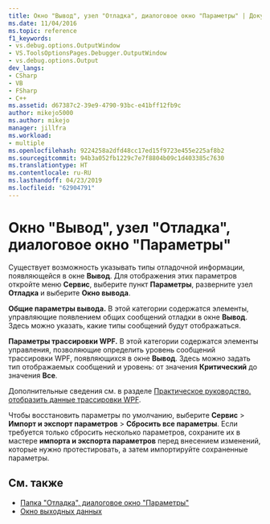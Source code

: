 ```yaml
---
title: Окно "Вывод", узел "Отладка", диалоговое окно "Параметры" | Документация Майкрософт
ms.date: 11/04/2016
ms.topic: reference
f1_keywords:
- vs.debug.options.OutputWindow
- VS.ToolsOptionsPages.Debugger.OutputWindow
- vs.debug.options.Output
dev_langs:
- CSharp
- VB
- FSharp
- C++
ms.assetid: d67387c2-39e9-4790-93bc-e41bff12fb9c
author: mikejo5000
ms.author: mikejo
manager: jillfra
ms.workload:
- multiple
ms.openlocfilehash: 9224258a2dfd48cc17ed15f9723e455e225af8b2
ms.sourcegitcommit: 94b3a052fb1229c7e7f8804b09c1d403385c7630
ms.translationtype: HT
ms.contentlocale: ru-RU
ms.lasthandoff: 04/23/2019
ms.locfileid: "62904791"
---
```

# <a name="output-window-debugging-options-dialog-box"></a>Окно "Вывод", узел "Отладка", диалоговое окно "Параметры"
Существует возможность указывать типы отладочной информации, появляющейся в окне **Вывод**. Для отображения этих параметров откройте меню **Сервис**, выберите пункт **Параметры**, разверните узел **Отладка** и выберите **Окно вывода**.

**Общие параметры вывода.** В этой категории содержатся элементы, управляющие появлением общих сообщений отладки в окне **Вывод**. Здесь можно указать, какие типы сообщений будут отображаться.

**Параметры трассировки WPF.** В этой категории содержатся элементы управления, позволяющие определить уровень сообщений трассировки WPF, появляющихся в окне **Вывод**. Здесь можно задать тип отображаемых сообщений и уровень: от значения **Критический** до значения **Все**.

Дополнительные сведения см. в разделе [Практическое руководство. отобразить данные трассировки WPF](../debugger/how-to-display-wpf-trace-information.md).

Чтобы восстановить параметры по умолчанию, выберите **Сервис** > **Импорт и экспорт параметров** > **Сбросить все параметры**. Если требуется только сбросить несколько параметров, сохраните их в мастере **импорта и экспорта параметров** перед внесением изменений, которые нужно протестировать, а затем импортируйте сохраненные параметры.

## <a name="see-also"></a>См. также
- [Папка "Отладка", диалоговое окно "Параметры"](../debugger/debugging-options-dialog-box.md)
- [Окно выходных данных](../ide/reference/output-window.md)
